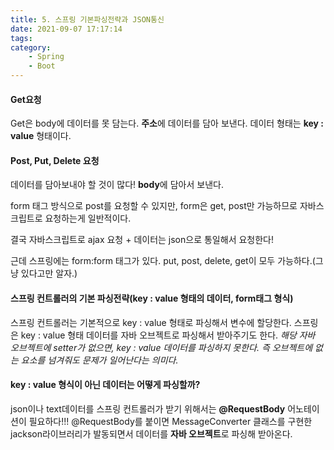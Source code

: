 ```yaml
---
title: 5. 스프링 기본파싱전략과 JSON통신
date: 2021-09-07 17:17:14
tags:
category:
    - Spring
    - Boot
---
```

#### Get요청
Get은 body에 데이터를 못 담는다.
**주소**에 데이터를 담아 보낸다.
데이터 형태는 **key : value** 형태이다.

#### Post, Put, Delete 요청
데이터를 담아보내야 할 것이 많다!
**body**에 담아서 보낸다.


form 태그 방식으로 post를 요청할 수 있지만,
form은 get, post만 가능하므로
자바스크립트로 요청하는게 일반적이다.


결국 자바스크립트로 ajax 요청 + 데이터는 json으로 통일해서 요청한다!


근데 스프링에는 form:form 태그가 있다.
put, post, delete, get이 모두 가능하다.(그냥 있다고만 알자.)


#### 스프링 컨트롤러의 기본 파싱전략(key : value 형태의 데이터, form태그 형식)
스프링 컨트롤러는 기본적으로 key : value 형태로 파싱해서 변수에 할당한다.
스프링은 key : value 형태 데이터를 자바 오브젝트로 파싱해서 받아주기도 한다.
*해당 자바 오브젝트에 setter가 없으면, key : value 데이터를 파싱하지 못한다.*
*즉 오브젝트에 없는 요소를 넘겨줘도 문제가 일어난다는 의미다.*


#### key : value 형식이 아닌 데이터는 어떻게 파싱할까?
json이나 text데이터를 스프링 컨트롤러가 받기 위해서는
**@RequestBody** 어노테이션이 필요하다!!!
@RequestBody를 붙이면 MessageConverter 클래스를 구현한 jackson라이브러리가 발동되면서
데이터를 **자바 오브젝트**로 파싱해 받아온다.
